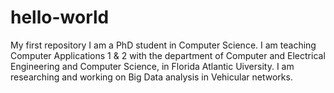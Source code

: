 # hello-world
My first repository 
I am a PhD student in Computer Science. I am teaching Computer Applications 1 & 2 with the department of Computer and Electrical Engineering and Computer Science, in Florida Atlantic Uiversity.
I am researching and working on Big Data analysis in Vehicular networks.
